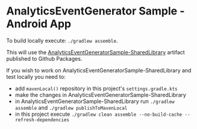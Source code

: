 # AnalyticsEventGenerator Sample - Android App

To build locally execute: `./gradlew assemble`.

This will use
the [AnalyticsEventGeneratorSample-SharedLibrary](https://github.com/zawadz88/AnalyticsEventGeneratorSample-SharedLibrary)
artifact published to Github Packages.

If you wish to work on AnalyticsEventGeneratorSample-SharedLibrary and test locally you need to:

- add `mavenLocal()` repository in this project's `settings.gradle.kts`
- make the changes in AnalyticsEventGeneratorSample-SharedLibrary
- in AnalyticsEventGeneratorSample-SharedLibrary run `./gradlew assemble` and `./gradlew publishToMavenLocal`
- in this project execute `./gradlew clean assemble --no-build-cache --refresh-dependencies`

